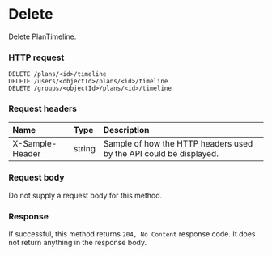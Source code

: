 # Delete

Delete PlanTimeline.
### HTTP request
```http
DELETE /plans/<id>/timeline
DELETE /users/<objectId>/plans/<id>/timeline
DELETE /groups/<objectId>/plans/<id>/timeline

```
### Request headers
| Name       | Type | Description|
|:---------------|:--------|:----------|
| X-Sample-Header  | string  | Sample of how the HTTP headers used by the API could be displayed.|

### Request body
Do not supply a request body for this method.


### Response
If successful, this method returns `204, No Content` response code. It does not return anything in the response body.


<!-- uuid: 03d8fdab-bca7-41f0-9cba-1f435eb5635d
2015-10-09 18:21:34 UTC -->